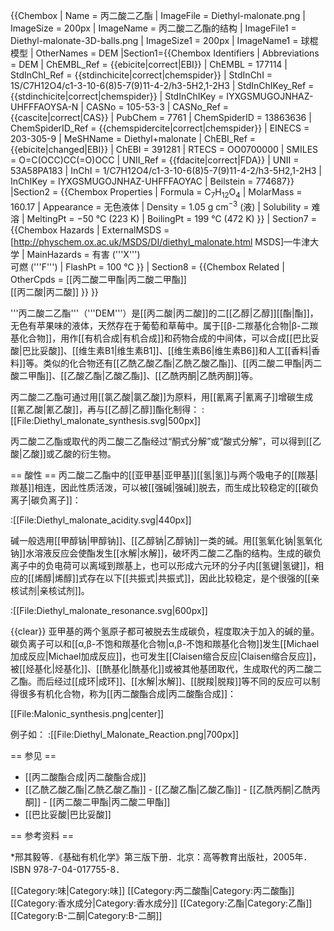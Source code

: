 {{Chembox
|   Name = 丙二酸二乙酯
|   ImageFile = Diethyl-malonate.png
|   ImageSize = 200px
|   ImageName = 丙二酸二乙酯的结构
|   ImageFile1 = Diethyl-malonate-3D-balls.png
|   ImageSize1 = 200px
|   ImageName1 = 球棍模型
|   OtherNames = DEM
|Section1={{Chembox Identifiers
| Abbreviations = DEM
| ChEMBL_Ref = {{ebicite|correct|EBI}}
| ChEMBL = 177114
| StdInChI_Ref = {{stdinchicite|correct|chemspider}}
| StdInChI = 1S/C7H12O4/c1-3-10-6(8)5-7(9)11-4-2/h3-5H2,1-2H3
| StdInChIKey_Ref = {{stdinchicite|correct|chemspider}}
| StdInChIKey = IYXGSMUGOJNHAZ-UHFFFAOYSA-N
| CASNo = 105-53-3
| CASNo_Ref = {{cascite|correct|CAS}}
| PubChem = 7761
| ChemSpiderID = 13863636
| ChemSpiderID_Ref = {{chemspidercite|correct|chemspider}}
| EINECS = 203-305-9
| MeSHName = Diethyl+malonate
| ChEBI_Ref = {{ebicite|changed|EBI}}
| ChEBI = 391281
| RTECS = OO0700000
| SMILES = O=C(OCC)CC(=O)OCC
| UNII_Ref = {{fdacite|correct|FDA}}
| UNII = 53A58PA183
| InChI = 1/C7H12O4/c1-3-10-6(8)5-7(9)11-4-2/h3-5H2,1-2H3
| InChIKey = IYXGSMUGOJNHAZ-UHFFFAOYAC
| Beilstein = 774687}}
|Section2 = {{Chembox Properties
|   Formula = C<sub>7</sub>H<sub>12</sub>O<sub>4</sub>
|   MolarMass = 160.17 
|   Appearance = 无色液体
|   Density = 1.05 g cm<sup>−3</sup> (液)
|   Solubility = 难溶
|   MeltingPt = −50 °C (223 K)
|   BoilingPt = 199 °C (472 K)
  }}
| Section7 = {{Chembox Hazards
|   ExternalMSDS = [http://physchem.ox.ac.uk/MSDS/DI/diethyl_malonate.html MSDS]—牛津大学
|   MainHazards = 有害 ('''X''')<br />可燃 ('''F''')
|   FlashPt = 100 °C
  }}
| Section8 = {{Chembox Related
|   OtherCpds = [[丙二酸二甲酯|丙二酸二甲酯]]<br />[[丙二酸|丙二酸]]
  }}
}}

'''丙二酸二乙酯'''（'''DEM'''）是[[丙二酸|丙二酸]]的二[[乙醇|乙醇]][[酯|酯]]，无色有苹果味的液体，天然存在于葡萄和草莓中。属于[[β-二羰基化合物|β-二羰基化合物]]，用作[[有机合成|有机合成]]和药物合成的中间体，可以合成[[巴比妥酸|巴比妥酸]]、[[维生素B1|维生素B1]]、[[维生素B6|维生素B6]]和人工[[香料|香料]]等。类似的化合物还有[[乙酰乙酸乙酯|乙酰乙酸乙酯]]、[[丙二酸二甲酯|丙二酸二甲酯]]、[[乙酸乙酯|乙酸乙酯]]、[[乙酰丙酮|乙酰丙酮]]等。

丙二酸二乙酯可通过用[[氯乙酸|氯乙酸]]为原料，用[[氰离子|氰离子]]增碳生成[[氰乙酸|氰乙酸]]，再与[[乙醇|乙醇]]酯化制得：
:[[File:Diethyl_malonate_synthesis.svg|500px]]
<br />

丙二酸二乙酯或取代的丙二酸二乙酯经过“酮式分解”或“酸式分解”，可以得到[[乙酸|乙酸]]或乙酸的衍生物。

== 酸性 ==
丙二酸二乙酯中的[[亚甲基|亚甲基]][[氢|氢]]与两个吸电子的[[羰基|羰基]]相连，因此性质活泼，可以被[[强碱|强碱]]脱去，而生成比较稳定的[[碳负离子|碳负离子]]：

:[[File:Diethyl_malonate_acidity.svg|440px]]
<br />

碱一般选用[[甲醇钠|甲醇钠]]、[[乙醇钠|乙醇钠]]一类的碱。用[[氢氧化钠|氢氧化钠]]水溶液反应会使酯发生[[水解|水解]]，破坏丙二酸二乙酯的结构。生成的碳负离子中的负电荷可以离域到羰基上，也可以形成六元环的分子内[[氢键|氢键]]，相应的[[烯醇|烯醇]]式存在以下[[共振式|共振式]]，因此比较稳定，是个很强的[[亲核试剂|亲核试剂]]。

:[[File:Diethyl_malonate_resonance.svg|600px]]

{{clear}}
亚甲基的两个氢原子都可被脱去生成碳负，程度取决于加入的碱的量。碳负离子可以和[[α,β-不饱和羰基化合物|α,β-不饱和羰基化合物]]发生[[Michael加成反应|Michael加成反应]]，也可发生[[Claisen缩合反应|Claisen缩合反应]]，被[[烃基化|烃基化]]、[[酰基化|酰基化]]或被其他基团取代，生成取代的丙二酸二乙酯。而后经过[[成环|成环]]、[[水解|水解]]、[[脱羧|脱羧]]等不同的反应可以制得很多有机化合物，称为[[丙二酸酯合成|丙二酸酯合成]]：

[[File:Malonic_synthesis.png|center]]

例子如：
:[[File:Diethyl_Malonate_Reaction.png|700px]]

== 参见 ==
* [[丙二酸酯合成|丙二酸酯合成]]
* [[乙酰乙酸乙酯|乙酰乙酸乙酯]] - [[乙酸乙酯|乙酸乙酯]] - [[乙酰丙酮|乙酰丙酮]] - [[丙二酸二甲酯|丙二酸二甲酯]]
* [[巴比妥酸|巴比妥酸]]

== 参考资料 ==
<div class="references-small">
*邢其毅等．《基础有机化学》第三版下册．北京：高等教育出版社，2005年．ISBN 978-7-04-017755-8．
<references/>
</div>

[[Category:味|Category:味]]
[[Category:丙二酸酯|Category:丙二酸酯]]
[[Category:香水成分|Category:香水成分]]
[[Category:乙酯|Category:乙酯]]
[[Category:Β-二酮|Category:Β-二酮]]